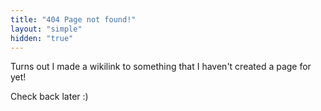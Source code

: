 ```yaml
---
title: "404 Page not found!"
layout: "simple"
hidden: "true"
---
```


Turns out I made a wikilink to something that I haven't created a page for yet!

Check back later :)

